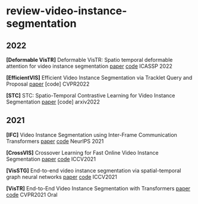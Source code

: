# review-video-instance-segmentation


## 2022

**[Deformable VisTR]** Deformable VisTR: Spatio temporal deformable attention for video instance segmentation [paper](https://arxiv.org/abs/2203.06318) [code](https://github.com/skrya/DefVIS) ICASSP 2022

**[EfficientVIS]** Efficient Video Instance Segmentation via Tracklet Query and Proposal [paper](https://arxiv.org/abs/2203.01853) [code] CVPR2022

**[STC]** STC: Spatio-Temporal Contrastive Learning for Video Instance Segmentation [paper](https://arxiv.org/abs/2202.03747) [code] arxiv2022 

## 2021

**[IFC]** Video Instance Segmentation using Inter-Frame Communication Transformers [paper](https://arxiv.org/abs/2106.03299) [code](https://github.com/sukjunhwang/IFC) NeurIPS 2021

**[CrossVIS]** Crossover Learning for Fast Online Video Instance Segmentation [paper](https://arxiv.org/abs/2104.05970) [code](https://github.com/hustvl/CrossVIS) ICCV2021


**[VisSTG]** End-to-end video instance segmentation via spatial-temporal graph neural networks [paper](https://arxiv.org/abs/2203.03145) [code](https://github.com/lucaswithai/visgraph) ICCV2021

**[VisTR]** End-to-End Video Instance Segmentation with Transformers [paper](https://arxiv.org/abs/2011.14503) [code](https://github.com/Epiphqny/VisTR) CVPR2021 Oral
